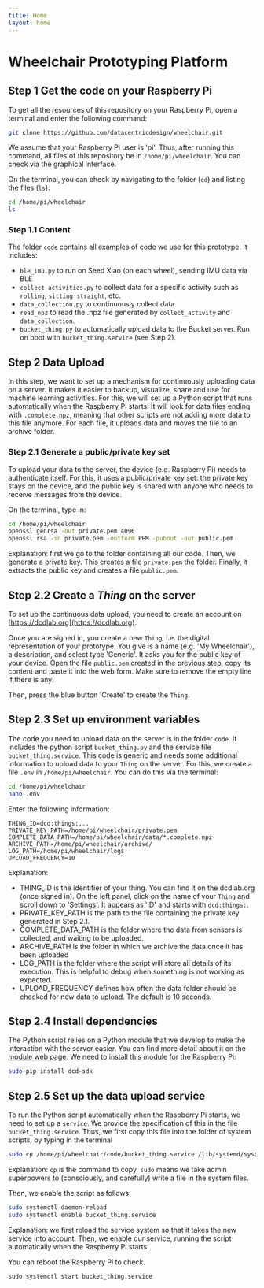 ```yaml
---
title: Home
layout: home
---
```


# Wheelchair Prototyping Platform


## Step 1 Get the code on your Raspberry Pi

To get all the resources of this repository on your Raspberry Pi, open a terminal and enter the following command:

```bash
git clone https://github.com/datacentricdesign/wheelchair.git
```

We assume that your Raspberry Pi user is 'pi'. Thus, after running this command, all files of this repository be in `/home/pi/wheelchair`. You can check via the graphical interface.

On the terminal, you can check by navigating to the folder (`cd`) and listing the files (`ls`):

```bash
cd /home/pi/wheelchair
ls
```

### Step 1.1 Content

The folder `code` contains all examples of code we use for this prototype. It includes:

* `ble_imu.py` to run on Seed Xiao (on each wheel), sending IMU data via BLE
* `collect_activities.py` to collect data for a specific activity such as `rolling`, `sitting straight`, etc.
* `data_collection.py` to continuously collect data.
* `read_npz` to read the .npz file generated by `collect_activity` and `data_collection`.
* `bucket_thing.py` to automatically upload data to the Bucket server. Run on boot with `bucket_thing.service` (see Step 2).

## Step 2 Data Upload

In this step, we want to set up a mechanism for continuously uploading data on a server. It makes it easier to backup, visualize, share and use for machine learning activities. For this, we will set up a Python script that runs automatically when the Raspberry Pi starts. It will look for data files ending with `.complete.npz`, meaning that other scripts are not adding more data to this file anymore. For each file, it uploads data and moves the file to an archive folder.

### Step 2.1 Generate a public/private key set

To upload your data to the server, the device (e.g. Raspberry Pi) needs to authenticate itself. For this, it uses a public/private key set: the private key stays on the device, and the public key is shared with anyone who needs to receive messages from the device.

On the terminal, type in:

```bash
cd /home/pi/wheelchair
openssl genrsa -out private.pem 4096
openssl rsa -in private.pem -outform PEM -pubout -out public.pem
```

Explanation: first we go to the folder containing all our code. Then, we generate a private key. This creates a file `private.pem` the folder. Finally, it extracts the public key and creates a file `public.pem`.

## Step 2.2 Create a _Thing_ on the server

To set up the continuous data upload, you need to create an account on [https://dcdlab.org](https://dcdlab.org).

Once you are signed in, you create a new `Thing`, i.e. the digital representation of your prototype. You give is a name (e.g. 'My Wheelchair'), a description, and select type 'Generic'. It asks you for the public key of your device. Open the file `public.pem` created in the previous step, copy its content and paste it into the web form. Make sure to remove the empty line if there is any.

Then, press the blue button 'Create' to create the `Thing`.

## Step 2.3 Set up environment variables

The code you need to upload data on the server is in the folder `code`. It includes the python script `bucket_thing.py` and the service file `bucket_thing.service`. This code is generic and needs some additional information to upload data to your `Thing` on the server. For this, we create a file `.env` in `/home/pi/wheelchair`. You can do this via the terminal:

```bash
cd /home/pi/wheelchair
nano .env
```

Enter the following information:

```
THING_ID=dcd:things:...
PRIVATE_KEY_PATH=/home/pi/wheelchair/private.pem
COMPLETE_DATA_PATH=/home/pi/wheelchair/data/*.complete.npz
ARCHIVE_PATH=/home/pi/wheelchair/archive/
LOG_PATH=/home/pi/wheelchair/logs
UPLOAD_FREQUENCY=10
```

Explanation:
* THING_ID is the identifier of your thing. You can find it on the dcdlab.org (once signed in). On the left panel, click on the name of your `Thing` and scroll down to 'Settings'. It appears as 'ID' and starts with `dcd:things:`.
* PRIVATE_KEY_PATH is the path to the file containing the private key generated in Step 2.1.
* COMPLETE_DATA_PATH is the folder where the data from sensors is collected, and waiting to be uploaded.
* ARCHIVE_PATH is the folder in which we archive the data once it has been uploaded
* LOG_PATH is the folder where the script will store all details of its execution. This is helpful to debug when something is not working as expected.
* UPLOAD_FREQUENCY defines how often the data folder should be checked for new data to upload. The default is 10 seconds.

## Step 2.4 Install dependencies

The Python script relies on a Python module that we develop to make the interaction with the server easier. You can find more detail about it on the [module web page](https://pypi.org/project/dcd-sdk/). We need to install this module for the Raspberry Pi:

```bash
sudo pip install dcd-sdk
```

## Step 2.5 Set up the data upload service

To run the Python script automatically when the Raspberry Pi starts, we need to set up a `service`. We provide the specification of this in the file `bucket_thing.service`. Thus, we first copy this file into the folder of system scripts, by typing in the terminal

```bash
sudo cp /home/pi/wheelchair/code/bucket_thing.service /lib/systemd/system/bucket_thing.service
```

Explanation: `cp` is the command to copy. `sudo` means we take admin superpowers to (consciously, and carefully) write a file in the system files. 

Then, we enable the script as follows:

```bash
sudo systemctl daemon-reload
sudo systemctl enable bucket_thing.service
```

Explanation: we first reload the service system so that it takes the new service into account. Then, we enable our service, running the script automatically when the Raspberry Pi starts.

You can reboot the Raspberry Pi to check.
```
sudo systemctl start bucket_thing.service